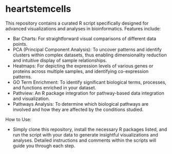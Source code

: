 # heartstemcells
This repository contains a curated R script specifically designed for advanced visualizations and analyses in bioinformatics.
Features include:

* Bar Charts: For straightforward visual comparisons of different data points.
* PCA (Principal Component Analysis): To uncover patterns and identify clusters within complex datasets, thus enabling dimensionality reduction and intuitive display of sample relationships.
* Heatmaps: For depicting the expression levels of various genes or proteins across multiple samples, and identifying co-expression patterns.
* GO Term Enrichment: To identify significant biological terms, processes, and functions enriched in your dataset.
* Pathview: An R package integration for pathway-based data integration and visualization.
* Pathways Analysis: To determine which biological pathways are involved and how they are affected by the conditions studied.

How to Use:
* Simply clone this repository, install the necessary R packages listed, and run the script with your data to generate insightful visualizations and analyses. Detailed instructions and comments within the scripts will guide you through each step.
